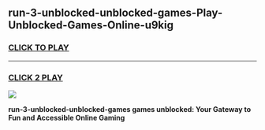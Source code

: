 
## run-3-unblocked-unblocked-games-Play-Unblocked-Games-Online-u9kig
<h3>
<a href="https://premium76.site?title=run-3-unblocked-unblocked-games&ref=25A">CLICK TO PLAY</a></h3>
<hr>

<h3>
<a href="https://premium76.site?title=run-3-unblocked-unblocked-games&ref=25A">CLICK 2 PLAY</a>
  
</h3>

<a href="https://premium76.site?title=run-3-unblocked-unblocked-games&ref=25A"><img src="https://clearcache.store/games.png"></a>


**run-3-unblocked-unblocked-games games unblocked: Your Gateway to Fun and Accessible Online Gaming**
